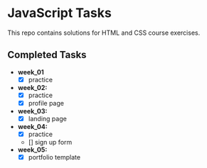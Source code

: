 # JavaScript Tasks

This repo contains solutions for HTML and CSS course exercises.

## Completed Tasks
- **week_01**
    - [x] practice
- **week_02:**
    - [x] practice
    - [x] profile page
- **week_03:**
    - [x] landing page
- **week_04:**
    - [x] practice
    - [] sign up form
- **week_05:**
    - [x] portfolio template